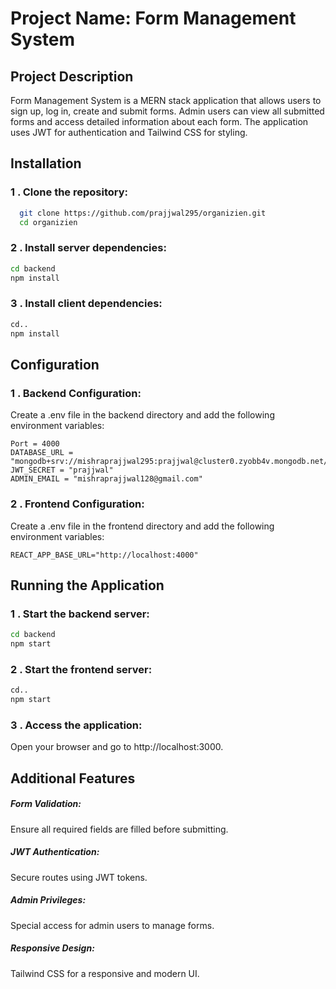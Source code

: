 # Project Name: Form Management System

## Project Description

Form Management System is a MERN stack application that allows users to sign up, log in, create and submit forms. Admin users can view all submitted forms and access detailed information about each form. The application uses JWT for authentication and Tailwind CSS for styling.


## Installation

### 1 . Clone the repository: 
 ```bash
   git clone https://github.com/prajjwal295/organizien.git
   cd organizien
```

### 2 . Install server dependencies:
```bash
cd backend
npm install
```

### 3 . Install client dependencies:
```bash
cd..
npm install
```

## Configuration

### 1 . Backend Configuration:

Create a .env file in the backend directory and add the following environment variables:

```env
Port = 4000 
DATABASE_URL = "mongodb+srv://mishraprajjwal295:prajjwal@cluster0.zyobb4v.mongodb.net/"
JWT_SECRET = "prajjwal"
ADMIN_EMAIL = "mishraprajjwal128@gmail.com"
```

### 2 . Frontend Configuration:

Create a .env file in the frontend directory and add the following environment variables:

```env
REACT_APP_BASE_URL="http://localhost:4000"
```


## Running the Application

### 1 . Start the backend server:

```bash
cd backend
npm start
```

### 2 . Start the frontend server:

```bash
cd..
npm start
```

### 3 . Access the application:

Open your browser and go to http://localhost:3000.


## Additional Features

##### Form Validation:
Ensure all required fields are filled before submitting.

#####  JWT Authentication:
Secure routes using JWT tokens.

##### Admin Privileges:
Special access for admin users to manage forms.

##### Responsive Design:
Tailwind CSS for a responsive and modern UI.





